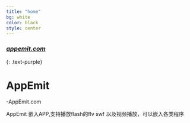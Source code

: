```yaml
---
title: "home"
bg: white
color: black
style: center
---
```


### [*appemit.com*]({{site.source_link}})
{: .text-purple}

<span class="fa-stack subtlecircle" style="font-size:100px; background:rgba(255,166,0,0.1)">
  <i class="fa fa-circle fa-stack-2x text-white"></i>
  <i class="fa fa-bicycle fa-stack-1x text-orange"></i>
</span>

# AppEmit

-AppEmit.com  
 
 AppEmit 嵌入APP,支持播放flash的flv swf 以及视频播放，可以嵌入各类程序

 